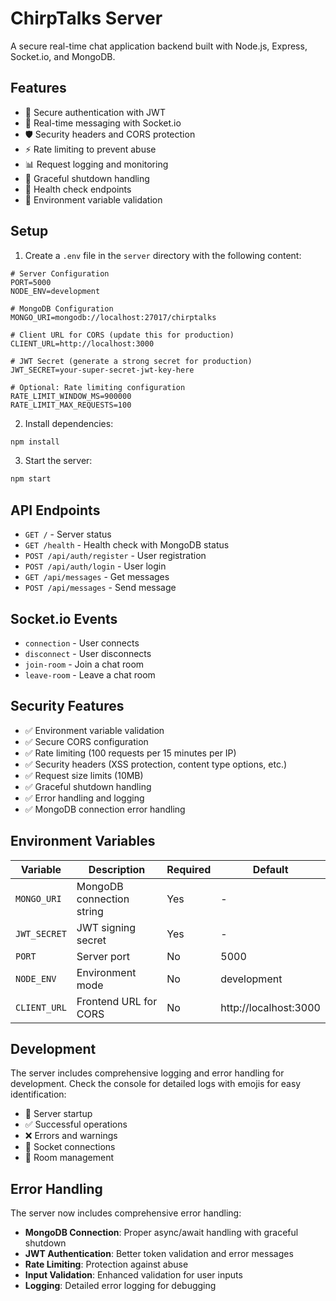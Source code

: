 # ChirpTalks Server

A secure real-time chat application backend built with Node.js, Express, Socket.io, and MongoDB.

## Features

- 🔐 Secure authentication with JWT
- 💬 Real-time messaging with Socket.io
- 🛡️ Security headers and CORS protection
- ⚡ Rate limiting to prevent abuse
- 📊 Request logging and monitoring
- 🚀 Graceful shutdown handling
- 🏥 Health check endpoints
- 🔄 Environment variable validation

## Setup

1. Create a `.env` file in the `server` directory with the following content:

```env
# Server Configuration
PORT=5000
NODE_ENV=development

# MongoDB Configuration
MONGO_URI=mongodb://localhost:27017/chirptalks

# Client URL for CORS (update this for production)
CLIENT_URL=http://localhost:3000

# JWT Secret (generate a strong secret for production)
JWT_SECRET=your-super-secret-jwt-key-here

# Optional: Rate limiting configuration
RATE_LIMIT_WINDOW_MS=900000
RATE_LIMIT_MAX_REQUESTS=100
```

2. Install dependencies:
```bash
npm install
```

3. Start the server:
```bash
npm start
```

## API Endpoints

- `GET /` - Server status
- `GET /health` - Health check with MongoDB status
- `POST /api/auth/register` - User registration
- `POST /api/auth/login` - User login
- `GET /api/messages` - Get messages
- `POST /api/messages` - Send message

## Socket.io Events

- `connection` - User connects
- `disconnect` - User disconnects
- `join-room` - Join a chat room
- `leave-room` - Leave a chat room

## Security Features

- ✅ Environment variable validation
- ✅ Secure CORS configuration
- ✅ Rate limiting (100 requests per 15 minutes per IP)
- ✅ Security headers (XSS protection, content type options, etc.)
- ✅ Request size limits (10MB)
- ✅ Graceful shutdown handling
- ✅ Error handling and logging
- ✅ MongoDB connection error handling

## Environment Variables

| Variable | Description | Required | Default |
|----------|-------------|----------|---------|
| `MONGO_URI` | MongoDB connection string | Yes | - |
| `JWT_SECRET` | JWT signing secret | Yes | - |
| `PORT` | Server port | No | 5000 |
| `NODE_ENV` | Environment mode | No | development |
| `CLIENT_URL` | Frontend URL for CORS | No | http://localhost:3000 |

## Development

The server includes comprehensive logging and error handling for development. Check the console for detailed logs with emojis for easy identification:

- 🚀 Server startup
- ✅ Successful operations
- ❌ Errors and warnings
- 🔌 Socket connections
- 👥 Room management

## Error Handling

The server now includes comprehensive error handling:

- **MongoDB Connection**: Proper async/await handling with graceful shutdown
- **JWT Authentication**: Better token validation and error messages
- **Rate Limiting**: Protection against abuse
- **Input Validation**: Enhanced validation for user inputs
- **Logging**: Detailed error logging for debugging 